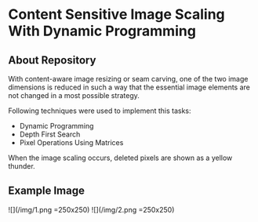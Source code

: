 # Content Sensitive Image Scaling With Dynamic Programming
## About Repository
With content-aware image resizing or seam carving,
one of the two image dimensions is reduced in such a way that the essential image elements are not changed in a most possible strategy. 

Following techniques were used to implement this tasks:
- Dynamic Programming
- Depth First Search
- Pixel Operations Using Matrices

When the image scaling occurs, deleted pixels are shown as a yellow thunder.

## Example Image 

![](/img/1.png =250x250)
![](/img/2.png =250x250)


